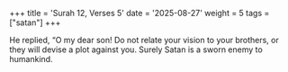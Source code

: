 +++
title = 'Surah 12, Verses 5'
date = '2025-08-27'
weight = 5
tags = ["satan"]
+++

He replied, “O my dear son! Do not relate your vision to your brothers, or they will devise a plot against you. Surely Satan is a sworn enemy to humankind.